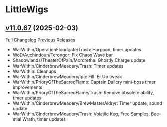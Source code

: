 # LittleWigs

## [v11.0.67](https://github.com/BigWigsMods/LittleWigs/tree/v11.0.67) (2025-02-03)
[Full Changelog](https://github.com/BigWigsMods/LittleWigs/compare/v11.0.66...v11.0.67) [Previous Releases](https://github.com/BigWigsMods/LittleWigs/releases)

- WarWithin/OperationFloodgate/Trash: Harpoon, timer updates  
- WoD/Auchindoun/Terongor: Fix Chaos Wave bar  
- Shadowlands/TheaterOfPain/Mordretha: Ghostly Charge update  
- WarWithin/CinderbrewMeadery/Trash: Timer updates  
- WarWithin: Cleanups  
- WarWithin/CinderbrewMeadery/Ipa: Fill 'Er Up tweak  
- WarWithin/PrioryOfTheSacredFlame: Captain Dailcry mini-boss timer improvements  
- WarWithin/PrioryOfTheSacredFlame/Trash: Remove obsolete ability, timer updates  
- WarWithin/CinderbrewMeadery/BrewMasterAldryr: Timer update, sound update  
- WarWithin/CinderbrewMeadery/Trash: Volatile Keg, Free Samples, Bee-stial Wrath, timer updates  
